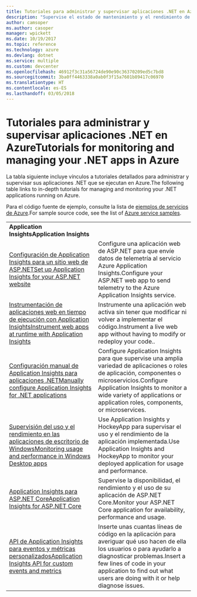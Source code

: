 ```yaml
---
title: Tutoriales para administrar y supervisar aplicaciones .NET en Azure
description: "Supervise el estado de mantenimiento y el rendimiento de su aplicación .NET que se ejecuta en Azure e instrumente la telemetría para guardar información sobre cómo se utiliza la aplicación."
author: camsoper
ms.author: casoper
manager: wpickett
ms.date: 10/19/2017
ms.topic: reference
ms.technology: azure
ms.devlang: dotnet
ms.service: multiple
ms.custom: devcenter
ms.openlocfilehash: 46912f3c31a56724de90e90c36370209ed5c7bd8
ms.sourcegitcommit: 3ba0ff4463338a0ab0f3f15a7601b89417c06970
ms.translationtype: HT
ms.contentlocale: es-ES
ms.lasthandoff: 03/05/2018
---
```

# <a name="tutorials-for-monitoring-and-managing-your-net-apps-in-azure"></a><span data-ttu-id="3ec14-103">Tutoriales para administrar y supervisar aplicaciones .NET en Azure</span><span class="sxs-lookup"><span data-stu-id="3ec14-103">Tutorials for monitoring and managing your .NET apps in Azure</span></span>

<span data-ttu-id="3ec14-104">La tabla siguiente incluye vínculos a tutoriales detallados para administrar y supervisar sus aplicaciones .NET que se ejecutan en Azure.</span><span class="sxs-lookup"><span data-stu-id="3ec14-104">The following table links to in-depth tutorials for managing and monitoring your .NET applications running on Azure.</span></span> 

<span data-ttu-id="3ec14-105">Para el código fuente de ejemplo, consulte la lista de [ejemplos de servicios de Azure](https://azure.microsoft.com/resources/samples/?platform=dotnet).</span><span class="sxs-lookup"><span data-stu-id="3ec14-105">For sample source code, see the list of [Azure service samples](https://azure.microsoft.com/resources/samples/?platform=dotnet).</span></span>

| | |
|---|---|
| <span data-ttu-id="3ec14-106">**Application Insights**</span><span class="sxs-lookup"><span data-stu-id="3ec14-106">**Application Insights**</span></span> ||
| <span data-ttu-id="3ec14-107">[Configuración de Application Insights para un sitio web de ASP.NET][1]</span><span class="sxs-lookup"><span data-stu-id="3ec14-107">[Set up Application Insights for your ASP.NET website][1]</span></span> | <span data-ttu-id="3ec14-108">Configure una aplicación web de ASP.NET para que envíe datos de telemetría al servicio Azure Application Insights.</span><span class="sxs-lookup"><span data-stu-id="3ec14-108">Configure your ASP.NET web app to send telemetry to the Azure Application Insights service.</span></span> | 
| <span data-ttu-id="3ec14-109">[Instrumentación de aplicaciones web en tiempo de ejecución con Application Insights][2]</span><span class="sxs-lookup"><span data-stu-id="3ec14-109">[Instrument web apps at runtime with Application Insights][2]</span></span> | <span data-ttu-id="3ec14-110">Instrumente una aplicación web activa sin tener que modificar ni volver a implementar el código.</span><span class="sxs-lookup"><span data-stu-id="3ec14-110">Instrument a live web app without having to modify or redeploy your code..</span></span> | 
| <span data-ttu-id="3ec14-111">[Configuración manual de Application Insights para aplicaciones .NET][3]</span><span class="sxs-lookup"><span data-stu-id="3ec14-111">[Manually configure Application Insights for .NET applications][3]</span></span> | <span data-ttu-id="3ec14-112">Configure Application Insights para que supervise una amplia variedad de aplicaciones o roles de aplicación, componentes o microservicios.</span><span class="sxs-lookup"><span data-stu-id="3ec14-112">Configure Application Insights to monitor a wide variety of applications or application roles, components, or microservices.</span></span> | 
| <span data-ttu-id="3ec14-113">[Supervisión del uso y el rendimiento en las aplicaciones de escritorio de Windows][4]</span><span class="sxs-lookup"><span data-stu-id="3ec14-113">[Monitoring usage and performance in Windows Desktop apps][4]</span></span> | <span data-ttu-id="3ec14-114">Use Application Insights y HockeyApp para supervisar el uso y el rendimiento de la aplicación implementada.</span><span class="sxs-lookup"><span data-stu-id="3ec14-114">Use Application Insights and HockeyApp to monitor your deployed application for usage and performance.</span></span> | 
| <span data-ttu-id="3ec14-115">[Application Insights para ASP.NET Core][5]</span><span class="sxs-lookup"><span data-stu-id="3ec14-115">[Application Insights for ASP.NET Core][5]</span></span> | <span data-ttu-id="3ec14-116">Supervise la disponibilidad, el rendimiento y el uso de su aplicación de ASP.NET Core.</span><span class="sxs-lookup"><span data-stu-id="3ec14-116">Monitor your ASP.NET Core application for availability, performance and usage.</span></span> | 
| <span data-ttu-id="3ec14-117">[API de Application Insights para eventos y métricas personalizados][6]</span><span class="sxs-lookup"><span data-stu-id="3ec14-117">[Application Insights API for custom events and metrics][6]</span></span> | <span data-ttu-id="3ec14-118">Inserte unas cuantas líneas de código en la aplicación para averiguar qué uso hacen de ella los usuarios o para ayudarlo a diagnosticar problemas.</span><span class="sxs-lookup"><span data-stu-id="3ec14-118">Insert a few lines of code in your application to find out what users are doing with it or help diagnose issues.</span></span> | 


[1]: /azure/application-insights/app-insights-asp-net
[2]: /azure/application-insights/app-insights-monitor-performance-live-website-now
[3]: /azure/application-insights/app-insights-windows-services
[4]: /azure/application-insights/app-insights-windows-desktop
[5]: /azure/application-insights/app-insights-asp-net-core
[6]: /azure/application-insights/app-insights-api-custom-events-metrics
